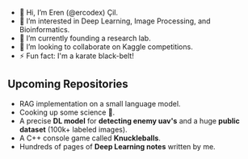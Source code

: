 - 👋 Hi, I’m Eren (@ercodex) Çil.
- 👀 I’m interested in Deep Learning, Image Processing, and Bioinformatics.
- 🌱 I’m currently founding a research lab.
- 💞️ I’m looking to collaborate on Kaggle competitions.
- ⚡ Fun fact: I'm a karate black-belt!

## Upcoming Repositories
- RAG implementation on a small language model.
- Cooking up some science 👀.
- A precise **DL model** for **detecting enemy uav's** and a huge **public dataset** (100k+ labeled images).
- A C++ console game called **Knuckleballs**.
- Hundreds of pages of **Deep Learning notes** written by me.
